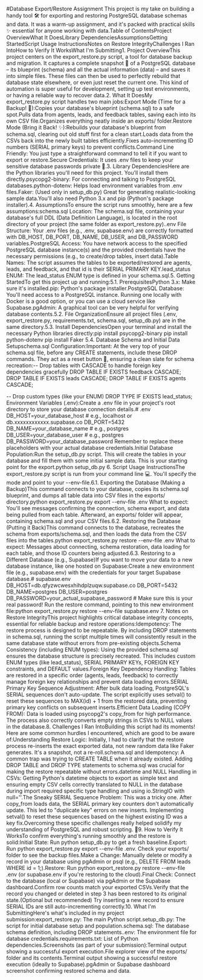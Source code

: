 #Database Export/Restore Assignment
This project is my take on building a handy tool 🛠️ for exporting and restoring PostgreSQL database schemas and data. It was a warm-up assignment, and it's packed with practical skills ✨ essential for anyone working with data.Table of ContentsProject OverviewWhat It DoesLibrary DependenciesAssumptionsGetting StartedScript Usage InstructionsNotes on Restore IntegrityChallenges I Ran IntoHow to Verify It WorksWhat I'm Submitting1. Project OverviewThis project centers on the export_restore.py script, a tool for database backup and migration. It captures a complete snapshot 📸 of a PostgreSQL database – its blueprint (schema) and all the actual information (data) – and saves it into simple files. These files can then be used to perfectly rebuild that database state elsewhere, or even just reset the current one. This kind of automation is super useful for development, setting up test environments, or having a reliable way to recover data.2. What It DoesMy export_restore.py script handles two main jobs:Export Mode (Time for a Backup! 💾):Copies your database's blueprint (schema.sql) to a safe spot.Pulls data from agents, leads, and feedback tables, saving each into its own CSV file.Organizes everything neatly inside an exports/ folder.Restore Mode (Bring it Back! ✨):Rebuilds your database's blueprint from schema.sql, clearing out old stuff first for a clean start.Loads data from the CSVs back into the newly built tables efficiently.Fixes auto-incrementing ID numbers (SERIAL primary keys) to prevent conflicts.Command Line Friendly: You just type a straightforward command to tell it if you want to export or restore.Secure Credentials: It uses .env files to keep your sensitive database passwords private 🤫.3. Library DependenciesHere are the Python libraries you'll need for this project. You'll install them directly.psycopg2-binary: For connecting and talking to PostgreSQL databases.python-dotenv: Helps load environment variables from .env files.Faker: (Used only in setup_db.py) Great for generating realistic-looking sample data.You'll also need Python 3.x and pip (Python's package installer).4. AssumptionsTo ensure the script runs smoothly, here are a few assumptions:schema.sql Location: The schema.sql file, containing your database's full DDL (Data Definition Language), is located in the root directory of your project (the same folder as export_restore.py)..env File Structure: Your .env files (e.g., .env, supabase.env) are correctly formatted with DB_HOST, DB_PORT, DB_NAME, DB_USER, and DB_PASSWORD variables.PostgreSQL Access: You have network access to the specified PostgreSQL database instance(s) and the provided credentials have the necessary permissions (e.g., to create/drop tables, insert data).Table Names: The script assumes the tables to be exported/restored are agents, leads, and feedback, and that id is their SERIAL PRIMARY KEY.lead_status ENUM: The lead_status ENUM type is defined in your schema.sql.5. Getting StartedTo get this project up and running:5.1. PrerequisitesPython 3.x: Make sure it's installed.pip: Python's package installer.PostgreSQL Database: You'll need access to a PostgreSQL instance. Running one locally with Docker is a good option, or you can use a cloud service like Supabase.pgAdmin: A graphical tool can be very helpful for verifying database contents.5.2. File OrganizationEnsure all project files (.env, export_restore.py, requirements.txt, schema.sql, setup_db.py) are in the same directory.5.3. Install DependenciesOpen your terminal and install the necessary Python libraries directly:pip install psycopg2-binary
pip install python-dotenv
pip install Faker
5.4. Database Schema and Initial Data Setupschema.sql Configuration:Important: At the very top of your schema.sql file, before any CREATE statements, include these DROP commands. They act as a reset button 🔄, ensuring a clean slate for schema recreation:-- Drop tables with CASCADE to handle foreign key dependencies gracefully
DROP TABLE IF EXISTS feedback CASCADE;
DROP TABLE IF EXISTS leads CASCADE;
DROP TABLE IF EXISTS agents CASCADE;

-- Drop custom types (like your ENUM)
DROP TYPE IF EXISTS lead_status;
Environment Variables (.env):Create a .env file in your project's root directory to store your database connection details.# .env
DB_HOST=your_database_host  # e.g., localhost or db.xxxxxxxxxxxx.supabase.co
DB_PORT=5432
DB_NAME=your_database_name # e.g., postgres
DB_USER=your_database_user # e.g., postgres
DB_PASSWORD=your_database_password
Remember to replace these placeholders with your actual database credentials.Initial Database Population:Run the setup_db.py script. This will create the tables in your database and fill them with some initial sample data. This is your starting point for the export.python setup_db.py
6. Script Usage InstructionsThe export_restore.py script is run from your command line 💻. You'll specify the mode and point to your --env-file.6.1. Exporting the Database (Making a Backup)This command connects to your database, copies its schema.sql blueprint, and dumps all table data into CSV files in the exports/ directory.python export_restore.py export --env-file .env
What to expect: You'll see messages confirming the connection, schema export, and data being pulled from each table. Afterward, an exports/ folder will appear, containing schema.sql and your CSV files.6.2. Restoring the Database (Putting it Back)This command connects to the database, recreates the schema from exports/schema.sql, and then loads the data from the CSV files into the tables.python export_restore.py restore --env-file .env
What to expect: Messages about connecting, schema restoration, data loading for each table, and those ID counters being adjusted.6.3. Restoring to a Different Database (e.g., Supabase)If you want to move your data to a new database instance, like one hosted on Supabase:Create a new environment file (e.g., supabase.env) with the credentials for your target Supabase database.# supabase.env
DB_HOST=db.qfyzwcwesxhihdplzuqw.supabase.co
DB_PORT=5432
DB_NAME=postgres
DB_USER=postgres
DB_PASSWORD=your_actual_supabase_password # Make sure this is your real password!
Run the restore command, pointing to this new environment file:python export_restore.py restore --env-file supabase.env
7. Notes on Restore IntegrityThis project highlights critical database integrity concepts, essential for reliable backup and restore operations:Idempotency: The restore process is designed to be repeatable. By including DROP statements in schema.sql, running the script multiple times will consistently result in the same database state without errors from pre-existing objects.Schema Consistency (including ENUM types): Using the provided schema.sql ensures the database structure is precisely recreated. This includes custom ENUM types (like lead_status), SERIAL PRIMARY KEYs, FOREIGN KEY constraints, and DEFAULT values.Foreign Key Dependency Handling: Tables are restored in a specific order (agents, leads, feedback) to correctly manage foreign key relationships and prevent data loading errors.SERIAL Primary Key Sequence Adjustment: After bulk data loading, PostgreSQL's SERIAL sequences don't auto-update. The script explicitly uses setval() to reset these sequences to MAX(id) + 1 from the restored data, preventing primary key conflicts on subsequent inserts.Efficient Data Loading (COPY FROM): Data is loaded using psycopg2's copy_from for high performance. The process also correctly converts empty strings in CSVs to NULL values in the database.8. Challenges I Ran IntoBuilding this script had its moments! Here are some common hurdles I encountered, which are good to be aware of:Understanding Restore Logic: Initially, I had to clarify that the restore process re-inserts the exact exported data, not new random data like Faker generates. It's a snapshot, not a re-roll.schema.sql and Idempotency: A common trap was trying to CREATE TABLE when it already existed. Adding DROP TABLE and DROP TYPE statements to schema.sql was crucial for making the restore repeatable without errors.datetime and NULL Handling in CSVs: Getting Python's datetime objects to export as simple text and ensuring empty CSV cells correctly translated to NULL in the database during import required specific type handling and using io.StringIO with null=''.The Sneaky SERIAL Sequence Problem: This was a tricky one. After copy_from loads data, the SERIAL primary key counters don't automatically update. This led to "duplicate key" errors on new inserts. Implementing setval() to reset these sequences based on the highest existing ID was a key fix.Overcoming these specific challenges really helped solidify my understanding of PostgreSQL and robust scripting. 💪9. How to Verify It WorksTo confirm everything's running smoothly and the restore is solid:Initial State: Run python setup_db.py to get a fresh baseline.Export: Run python export_restore.py export --env-file .env. Check your exports/ folder to see the backup files.Make a Change: Manually delete or modify a record in your database using pgAdmin or psql (e.g., DELETE FROM leads WHERE id = 1;).Restore: Run python export_restore.py restore --env-file .env (or supabase.env if you're restoring to the cloud).Final Check: Connect to the database (local or Supabase) via pgAdmin or the Supabase dashboard.Confirm row counts match your exported CSVs.Verify that the record you changed or deleted in step 3 has been restored to its original state.(Optional but recommended) Try inserting a new record to ensure SERIAL IDs are still auto-incrementing correctly.10. What I'm SubmittingHere's what's included in my project submission:export_restore.py: The main Python script.setup_db.py: The script for initial database setup and population.schema.sql: The database schema definition, including DROP statements..env: The environment file for database credentials.requirements.txt: List of Python dependencies.Screenshots (as part of your submission):Terminal output showing a successful export execution.File explorer view of the exports/ folder and its contents.Terminal output showing a successful restore execution (ideally to Supabase).pgAdmin or Supabase dashboard screenshot confirming restored schema and data.
